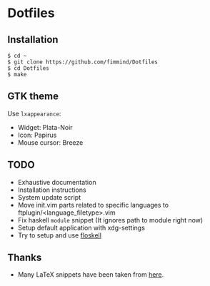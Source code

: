 # Dotfiles
## Installation
```shell
$ cd ~
$ git clone https://github.com/fimmind/Dotfiles
$ cd Dotfiles
$ make
```

## GTK theme
Use `lxappearance`:
* Widget: Plata-Noir
* Icon: Papirus
* Mouse cursor: Breeze

## TODO
* Exhaustive documentation
* Installation instructions
* System update script
* Move init.vim parts related to specific languages to ftplugin/<language\_filetype>.vim
* Fix haskell `module` snippet (It ignores path to module right now)
* Setup default application with xdg-settings
* Try to setup and use [floskell](https://github.com/ennocramer/floskell)

## Thanks
* Many LaTeX snippets have been taken from [here](https://github.com/gillescastel/latex-snippets).
